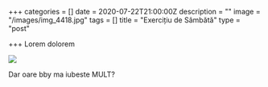 +++
categories = []
date = 2020-07-22T21:00:00Z
description = ""
image = "/images/img_4418.jpg"
tags = []
title = "Exercițiu de Sâmbătă"
type = "post"

+++
Lorem dolorem

![](/images/img_4418.jpg)

Dar oare bby ma iubeste MULT?